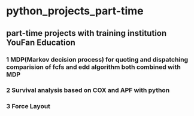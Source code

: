 # python_projects_part-time
## part-time projects with  training institution YouFan Education
### 1 MDP(Markov decision process) for quoting and dispatching comparision of fcfs and edd algorithm both combined with MDP
### 2 Survival analysis based on COX and APF with python 
### 3 Force Layout 
